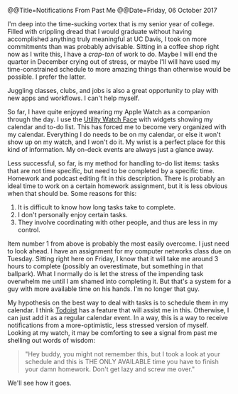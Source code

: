 @@Title=Notifications From Past Me
@@Date=Friday, 06 October 2017


I'm deep into the time-sucking vortex that is my senior year of college. Filled with crippling dread that I would graduate without having accomplished anything truly meaningful at UC Davis, I took on more commitments than was probably advisable. Sitting in a coffee shop right now as I write this, I have a *crap-ton* of work to do.  Maybe I will end the quarter in December crying out of stress, or maybe I'll will have used my time-constrained schedule to more amazing things than otherwise would be possible. I prefer the latter. 

Juggling classes, clubs, and jobs is also a great opportunity to play with new apps and workflows. I can't help myself.

So far, I have quite enjoyed wearing my Apple Watch as a companion through the day. I use the [Utility Watch Face](https://www.google.com/search?q=modular+apple+watch+face) with widgets showing my calendar and to-do list. This has forced me to become very organized with my calendar. Everything I do needs to be on my calendar, or else it won't show up on my watch, and I won't do it. My wrist is a perfect place for this kind of information. My on-deck events are always just a glance away. 

Less successful, so far, is my method for handling to-do list items: tasks that are not time specific, but need to be completed by a specific time. Homework and podcast editing fit in this description. There is probably an ideal time to work on a certain homework assignment, but it is less obvious when that should be. Some reasons for this:

1. It is difficult to know how long tasks take to complete.
2. I don't personally enjoy certain tasks.
3. They involve coordinating with other people, and thus are less in my control. 

Item number 1 from above is probably the most easily overcome. I just need to look ahead. I have an assignment for my computer networks class due on Tuesday. Sitting right here on Friday, I know that it will take me around 3 hours to complete (possibly an overestimate, but something in that ballpark). What I normally do is let the stress of the impending task overwhelm me until I am shamed into completing it. But that's a system for a guy with more available time on his hands. I'm no longer that guy.

My hypothesis on the best way to deal with tasks is to schedule them in my calendar. I think [Todoist](https://todoist.com/) has a feature that will assist me in this. Otherwise, I can just add it as a regular calendar event. In a way, this is a way to receive notifications from a more-optimistic, less stressed version of myself. Looking at my watch, it may be comforting to see a signal from past me shelling out words of wisdom:

> "Hey buddy, you might not remember this, but I took a look at your schedule and this is THE ONLY AVAILABLE time you have to finish your damn homework. Don't get lazy and screw me over." 

We'll see how it goes.




